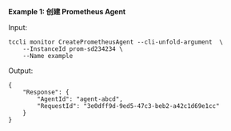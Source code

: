 **Example 1: 创建 Prometheus Agent**



Input: 

```
tccli monitor CreatePrometheusAgent --cli-unfold-argument  \
    --InstanceId prom-sd234234 \
    --Name example
```

Output: 
```
{
    "Response": {
        "AgentId": "agent-abcd",
        "RequestId": "3e0dff9d-9ed5-47c3-beb2-a42c1d69e1cc"
    }
}
```

